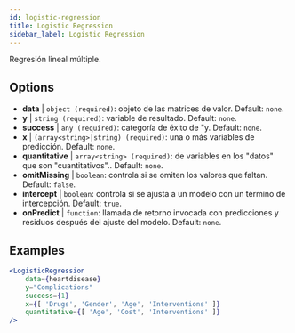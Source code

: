 ```yaml
---
id: logistic-regression
title: Logistic Regression
sidebar_label: Logistic Regression
---
```


Regresión lineal múltiple.

## Options

* __data__ | `object (required)`: objeto de las matrices de valor. Default: `none`.
* __y__ | `string (required)`: variable de resultado. Default: `none`.
* __success__ | `any (required)`: categoría de éxito de "y. Default: `none`.
* __x__ | `(array<string>|string) (required)`: una o más variables de predicción. Default: `none`.
* __quantitative__ | `array<string> (required)`: de variables en los "datos" que son "cuantitativos".. Default: `none`.
* __omitMissing__ | `boolean`: controla si se omiten los valores que faltan. Default: `false`.
* __intercept__ | `boolean`: controla si se ajusta a un modelo con un término de intercepción. Default: `true`.
* __onPredict__ | `function`: llamada de retorno invocada con predicciones y residuos después del ajuste del modelo. Default: `none`.


## Examples

```jsx live
<LogisticRegression 
    data={heartdisease} 
    y="Complications"
    success={1}
    x={[ 'Drugs', 'Gender', 'Age', 'Interventions' ]}
    quantitative={[ 'Age', 'Cost', 'Interventions' ]}
/>
```

